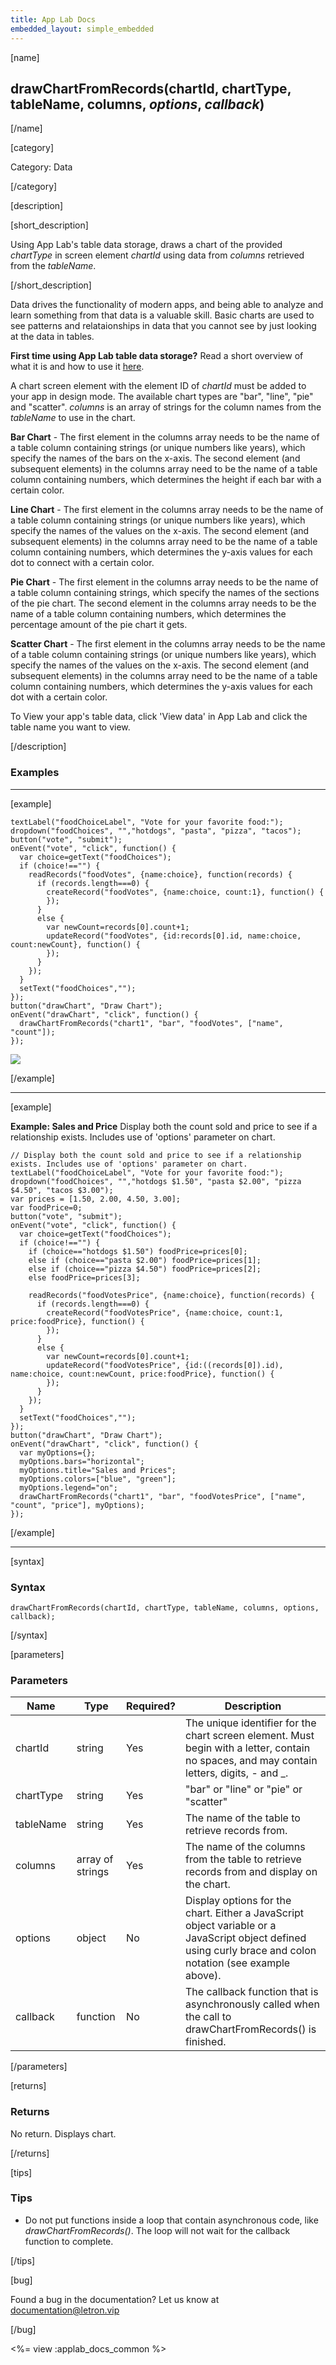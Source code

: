 ```yaml
---
title: App Lab Docs
embedded_layout: simple_embedded
---
```


[name]

## drawChartFromRecords(chartId, chartType, tableName, columns, *options*, *callback*)

[/name]

[category]

Category: Data

[/category]

[description]

[short_description]

Using App Lab's table data storage, draws a chart of the provided *chartType* in screen element *chartId* using data from *columns* retrieved from the *tableName*.

[/short_description]

Data drives the functionality of modern apps, and being able to analyze and learn something from that data is a valuable skill. Basic charts are used to see patterns and relataionships in data that you cannot see by just looking at the data in tables.

**First time using App Lab table data storage?** Read a short overview of what it is and how to use it [here](/applab/docs/tabledatastorage).

A chart screen element with the element ID of *chartId* must be added to your app in design mode. The available chart types are "bar", "line", "pie" and "scatter". *columns* is an array of strings for the column names from the *tableName* to use in the chart.

**Bar Chart** - The first element in the columns array needs to be the name of a table column containing strings (or unique numbers like years), which specify the names of the bars on the x-axis. The second element (and subsequent elements) in the columns array need to be the name of a table column containing numbers, which determines the height if each bar with a certain color.

**Line Chart** - The first element in the columns array needs to be the name of a table column containing strings (or unique numbers like years), which specify the names of the values on the x-axis. The second element (and subsequent elements) in the columns array need to be the name of a table column containing numbers, which determines the y-axis values for each dot to connect with a certain color.

**Pie Chart** - The first element in the columns array needs to be the name of a table column containing strings, which specify the names of the sections of the pie chart. The second element in the columns array needs to be the name of a table column containing numbers, which determines the percentage amount of the pie chart it gets.

**Scatter Chart** - The first element in the columns array needs to be the name of a table column containing strings (or unique numbers like years), which specify the names of the values on the x-axis. The second element (and subsequent elements) in the columns array need to be the name of a table column containing numbers, which determines the y-axis values for each dot with a certain color.

To View your app's table data, click 'View data' in App Lab and click the table name you want to view.

[/description]

### Examples
____________________________________________________

[example]

```
textLabel("foodChoiceLabel", "Vote for your favorite food:");
dropdown("foodChoices", "","hotdogs", "pasta", "pizza", "tacos");
button("vote", "submit");
onEvent("vote", "click", function() {
  var choice=getText("foodChoices");
  if (choice!=="") {
    readRecords("foodVotes", {name:choice}, function(records) {
      if (records.length===0) {
        createRecord("foodVotes", {name:choice, count:1}, function() { 
        });
      }
      else {
        var newCount=records[0].count+1;
        updateRecord("foodVotes", {id:records[0].id, name:choice, count:newCount}, function() {
        });
      }
    });
  } 
  setText("foodChoices","");
});
button("drawChart", "Draw Chart");
onEvent("drawChart", "click", function() {
  drawChartFromRecords("chart1", "bar", "foodVotes", ["name", "count"]);
});
```
<img src='https://images.letron.vip/ac629eef7483c160555767570be6c1b3-image-1453117024100.jpg'>

[/example]

____________________________________________________

[example]

**Example: Sales and Price** Display both the count sold and price to see if a relationship exists. Includes use of 'options' parameter on chart.

```
// Display both the count sold and price to see if a relationship exists. Includes use of 'options' parameter on chart.
textLabel("foodChoiceLabel", "Vote for your favorite food:");
dropdown("foodChoices", "","hotdogs $1.50", "pasta $2.00", "pizza $4.50", "tacos $3.00");
var prices = [1.50, 2.00, 4.50, 3.00];
var foodPrice=0;
button("vote", "submit");
onEvent("vote", "click", function() {
  var choice=getText("foodChoices");
  if (choice!=="") {
    if (choice=="hotdogs $1.50") foodPrice=prices[0];
    else if (choice=="pasta $2.00") foodPrice=prices[1];
    else if (choice=="pizza $4.50") foodPrice=prices[2];
    else foodPrice=prices[3];

    readRecords("foodVotesPrice", {name:choice}, function(records) {
      if (records.length===0) {
        createRecord("foodVotesPrice", {name:choice, count:1, price:foodPrice}, function() { 
        });
      }
      else {
        var newCount=records[0].count+1;
        updateRecord("foodVotesPrice", {id:((records[0]).id), name:choice, count:newCount, price:foodPrice}, function() {
        });
      }
    });
  } 
  setText("foodChoices","");
});
button("drawChart", "Draw Chart");
onEvent("drawChart", "click", function() {
  var myOptions={};
  myOptions.bars="horizontal";
  myOptions.title="Sales and Prices";
  myOptions.colors=["blue", "green"];
  myOptions.legend="on";
  drawChartFromRecords("chart1", "bar", "foodVotesPrice", ["name", "count", "price"], myOptions);
});
```

[/example]

____________________________________________________

[syntax]

### Syntax

```
drawChartFromRecords(chartId, chartType, tableName, columns, options, callback);
```

[/syntax]

[parameters]

### Parameters

| Name  | Type | Required? | Description |
|-----------------|------|-----------|-------------|
| chartId | string | Yes | The unique identifier for the chart screen element. Must begin with a letter, contain no spaces, and may contain letters, digits, - and _. |
| chartType | string | Yes | "bar" or "line" or "pie" or "scatter" |
| tableName | string | Yes | The name of the table to retrieve records from. |
| columns | array of strings | Yes | The name of the columns from the table to retrieve records from and display on the chart. |
| options | object | No | Display options for the chart. Either a JavaScript object variable or a JavaScript object defined using curly brace and colon notation (see example above). |
| callback | function | No | The callback function that is asynchronously called when the call to drawChartFromRecords() is finished. |

[/parameters]

[returns]

### Returns
No return. Displays chart.

[/returns]

[tips]

### Tips
- Do not put functions inside a loop that contain asynchronous code, like *drawChartFromRecords()*. The loop will not wait for the callback function to complete.

[/tips]

[bug]

Found a bug in the documentation? Let us know at documentation@letron.vip

[/bug]

<%= view :applab_docs_common %>
